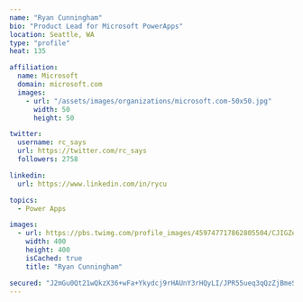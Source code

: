 ```yaml
---
name: "Ryan Cunningham"
bio: "Product Lead for Microsoft PowerApps"
location: Seattle, WA
type: "profile"
heat: 135

affiliation:
  name: Microsoft
  domain: microsoft.com
  images:
    - url: "/assets/images/organizations/microsoft.com-50x50.jpg"
      width: 50
      height: 50

twitter:
  username: rc_says
  url: https://twitter.com/rc_says
  followers: 2758

linkedin:
  url: https://www.linkedin.com/in/rycu

topics:
  - Power Apps

images:
  - url: https://pbs.twimg.com/profile_images/459747717862805504/CJIGZejd_400x400.png
    width: 400
    height: 400
    isCached: true
    title: "Ryan Cunningham"

secured: "J2mGu0Qt21wQkzX36+wFa+Ykydcj9rHAUnY3rHQyLI/JPR55ueq3qQzZjBmeS0iuiGb7taSlueHZJ0kq2mkM9UUZWOmAhp58+T8N5fSscGOdUqmazXqAllaJKO/+NstPS9MC1eJyu++ZJKv2DBzlTw6MiDs84itooaoLSaU6PjXU7XELi5NCbvdv0R2N1MJ3QGXshaRXRmLEZZ78qoJ83MAznrnod/lz8y+CIDhC8denkMlvWtveRv+yG3qNSa8Jbi7KuTFooP5+2zyHuvXroTPYsdfno50i6GybeqaS21gk2pfWKHiObnScwAL5+s5veJUN7zwKqeWtsFsZyVg1yvIQwGjwCc98n85HFeYc5ecZTbvx4P+A8TFk3AA4XkxgsfJmy8gMw10EJe9j/wDhPTK43Gp1A6QpDdQt9PmzMY0=;HY5bIT9lAdrkQfGJlT7xIA=="
---
```


